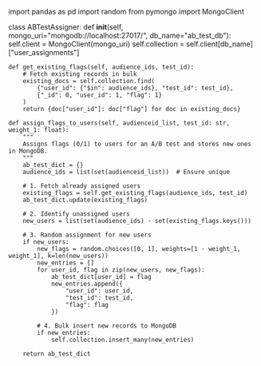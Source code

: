import pandas as pd
import random
from pymongo import MongoClient

class ABTestAssigner:
    def __init__(self, mongo_uri="mongodb://localhost:27017/", db_name="ab_test_db"):
        self.client = MongoClient(mongo_uri)
        self.collection = self.client[db_name]["user_assignments"]

    def get_existing_flags(self, audience_ids, test_id):
        # Fetch existing records in bulk
        existing_docs = self.collection.find(
            {"user_id": {"$in": audience_ids}, "test_id": test_id},
            {"_id": 0, "user_id": 1, "flag": 1}
        )
        return {doc["user_id"]: doc["flag"] for doc in existing_docs}

    def assign_flags_to_users(self, audienceid_list, test_id: str, weight_1: float):
        """
        Assigns flags (0/1) to users for an A/B test and stores new ones in MongoDB.
        """
        ab_test_dict = {}
        audience_ids = list(set(audienceid_list))  # Ensure unique

        # 1. Fetch already assigned users
        existing_flags = self.get_existing_flags(audience_ids, test_id)
        ab_test_dict.update(existing_flags)

        # 2. Identify unassigned users
        new_users = list(set(audience_ids) - set(existing_flags.keys()))

        # 3. Random assignment for new users
        if new_users:
            new_flags = random.choices([0, 1], weights=[1 - weight_1, weight_1], k=len(new_users))
            new_entries = []
            for user_id, flag in zip(new_users, new_flags):
                ab_test_dict[user_id] = flag
                new_entries.append({
                    "user_id": user_id,
                    "test_id": test_id,
                    "flag": flag
                })

            # 4. Bulk insert new records to MongoDB
            if new_entries:
                self.collection.insert_many(new_entries)

        return ab_test_dict
